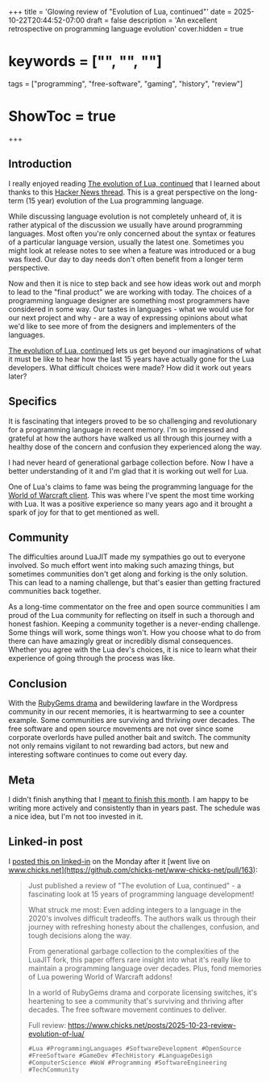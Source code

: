 +++
title = 'Glowing review of "Evolution of Lua, continued"'
date = 2025-10-22T20:44:52-07:00
draft = false
description = 'An excellent retrospective on programming language evolution'
cover.hidden = true
# keywords = ["", "", ""]
tags = ["programming", "free-software", "gaming", "history", "review"]
# ShowToc = true
+++

## Introduction

I really enjoyed reading
[The evolution of Lua, continued](https://www.lua.org/doc/cola.pdf)
that I learned about thanks to this
[Hacker News thread](https://news.ycombinator.com/item?id=45502502).
This is a great perspective on the long-term (15 year)
evolution of the Lua programming language.

While discussing language evolution is not completely unheard of, it is rather
atypical of the discussion we usually have around programming languages.  Most
often you're only concerned about the syntax or features of a particular
language version, usually the latest one.  Sometimes you might look at release
notes to see when a feature was introduced or a bug was fixed.  Our day to day
needs don't often benefit from a longer term perspective.

Now and then it is nice to step back and see how ideas work out and morph
to lead to the "final product" we are working with today.  The choices of a
programming language designer are something most programmers have considered
in some way.  Our tastes in languages - what we would use for our next project
and why - are a way of expressing opinions about what we'd like to see more of
from the designers and implementers of the languages.

[The evolution of Lua, continued](https://www.lua.org/doc/cola.pdf)
lets us get beyond our imaginations of what it must be like to hear how the
last 15 years have actually gone for the Lua developers.  What difficult
choices were made?  How did it work out years later?

## Specifics

It is fascinating that integers proved to be so challenging and revolutionary
for a programming language in recent memory.  I'm so impressed and grateful
at how the authors have walked us all through this journey with a healthy
dose of the concern and confusion they experienced along the way.

I had never heard of generational garbage collection before.  Now I have a
better understanding of it and I'm glad that it is working out well for Lua.

One of Lua's claims to fame was being the programming language for the
[World of Warcraft client](https://wowpedia.fandom.com/wiki/Lua).  This
was where I've spent the most time working with Lua.  It was a positive
experience so many years ago and it brought a spark of joy for that
to get mentioned as well.

## Community

The difficulties around LuaJIT made my sympathies go out to everyone
involved.  So much effort went into making such amazing things, but
sometimes communities don't get along and forking is the only solution.
This can lead to a naming challenge, but that's easier than getting
fractured communities back together.

As a long-time commentator on the free and open source communities I am proud
of the Lua community for reflecting on itself in such a thorough and honest
fashion.  Keeping a community together is a never-ending challenge.  Some
things will work, some things won't.  How you choose what to do from there
can have amazingly great or incredibly dismal consequences.  Whether you
agree with the Lua dev's choices, it is nice to learn what their
experience of going through the process was like.

## Conclusion

With the [RubyGems drama](https://lwn.net/Articles/1040778/) and bewildering
lawfare in the Wordpress community in our recent memories, it is heartwarming
to see a counter example.  Some communities are surviving and thriving over
decades.  The free software and open source movements are not over since
some corporate overlords have pulled another bait and switch.  The community
not only remains vigilant to not rewarding bad actors, but new and interesting
software continues to come out every day.

## Meta

I didn't finish anything that I
[meant to finish this month](https://github.com/chicks-net/www-chicks-net/blob/main/TODO.md).
I am happy to be writing more actively and consistently than in years past.
The schedule was a nice idea, but I'm not too invested in it.

## Linked-in post

I [posted this on linked-in](https://www.linkedin.com/posts/chicks2fini_glowing-review-of-evolution-of-lua-continued-activity-7388590319472316416-So2w?utm_source=social_share_send&utm_medium=member_desktop_web&rcm=ACoAAANM42UBeRnJ7AwUnM22SEnxPP-5lvVGyBE)
on the Monday after it
[went live on www.chicks.net](https://github.com/chicks-net/www-chicks-net/pull/163):

> Just published a review of "The evolution of Lua, continued" - a fascinating
> look at 15 years of programming language development!
>
> What struck me most: Even adding integers to a language in the 2020's involves
> difficult tradeoffs. The authors walk us through their journey with refreshing
> honesty about the challenges, confusion, and tough decisions along the way.
>
> From generational garbage collection to the complexities of the LuaJIT fork,
> this paper offers rare insight into what it's really like to maintain a
> programming language over decades. Plus, fond memories of Lua powering World of
> Warcraft addons!
>
> In a world of RubyGems drama and corporate licensing switches, it's heartening
> to see a community that's surviving and thriving after decades. The free
> software movement continues to deliver.
>
> Full review: <https://www.chicks.net/posts/2025-10-23-review-evolution-of-lua/>
>
> ```text
> #Lua #ProgrammingLanguages #SoftwareDevelopment #OpenSource #FreeSoftware #GameDev #TechHistory #LanguageDesign #ComputerScience #WoW #Programming #SoftwareEngineering #TechCommunity
> ```
